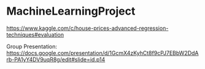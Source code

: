 # MachineLearningProject
https://www.kaggle.com/c/house-prices-advanced-regression-techniques#evaluation

Group Presentation: 
https://docs.google.com/presentation/d/1GcmX4zKyhCt8f9cPJ7EBbW2DdArb-PA1yY4DV9uqR8g/edit#slide=id.p14
